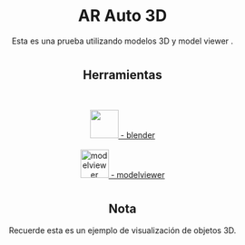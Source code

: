 <h1 align="center"> AR Auto 3D</h1>
<p align="center">
  Esta es una prueba utilizando modelos 3D y model viewer .
</p>
<h1></h1>
<h2 align="center">Herramientas</h2>
<br>
<p align="center">
  <a href="https://www.blender.org/" target="_blank" rel="blender" >
  <img src="https://upload.wikimedia.org/wikipedia/commons/0/0c/Blender_logo_no_text.svg" alt="" width="50" height="50"/>
   - blender</a>
  <br><br>
  <a href="https://modelviewer.dev/" target="_blank" rel="modelviewer">
  <img src="https://modelviewer.dev/assets/ic_modelviewer.svg" alt="modelviewer" width="50" height="50"/>
   - modelviewer</a>
</p>
<h1></h1>
<h2 align="center">Nota</h2>
  <p align="center">
    Recuerde esta es un ejemplo de visualización de objetos 3D.
  </p>
<h1></h1>